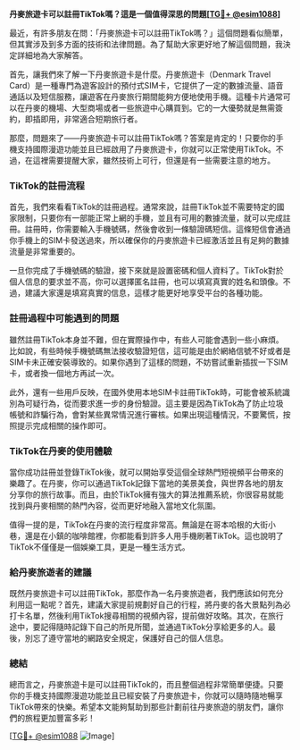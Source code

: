 **丹麥旅遊卡可以註冊TikTok嗎？這是一個值得深思的問題[[TG💪+ @esim1088](https://t.me/s/esim1088)]**

最近，有許多朋友在問：「丹麥旅遊卡可以註冊TikTok嗎？」這個問題看似簡單，但其實涉及到多方面的技術和法律問題。為了幫助大家更好地了解這個問題，我決定詳細地為大家解答。

首先，讓我們來了解一下丹麥旅遊卡是什麼。丹麥旅遊卡（Denmark Travel Card）是一種專門為遊客設計的預付式SIM卡，它提供了一定的數據流量、語音通話以及短信服務，讓遊客在丹麥旅行期間能夠方便地使用手機。這種卡片通常可以在丹麥的機場、大型商場或者一些旅遊中心購買到。它的一大優勢就是無需簽約，即插即用，非常適合短期旅行者。

那麼，問題來了——丹麥旅遊卡可以註冊TikTok嗎？答案是肯定的！只要你的手機支持國際漫遊功能並且已經啟用了丹麥旅遊卡，你就可以正常使用TikTok。不過，在這裡需要提醒大家，雖然技術上可行，但還是有一些需要注意的地方。

### TikTok的註冊流程

首先，我們來看看TikTok的註冊過程。通常來說，註冊TikTok並不需要特定的國家限制，只要你有一部能正常上網的手機，並且有可用的數據流量，就可以完成註冊。註冊時，你需要輸入手機號碼，然後會收到一條驗證碼短信。這條短信會通過你手機上的SIM卡發送過來，所以確保你的丹麥旅遊卡已經激活並且有足夠的數據流量是非常重要的。

一旦你完成了手機號碼的驗證，接下來就是設置密碼和個人資料了。TikTok對於個人信息的要求並不高，你可以選擇匿名註冊，也可以填寫真實的姓名和頭像。不過，建議大家還是填寫真實的信息，這樣才能更好地享受平台的各種功能。

### 註冊過程中可能遇到的問題

雖然註冊TikTok本身並不難，但在實際操作中，有些人可能會遇到一些小麻煩。比如說，有些時候手機號碼無法接收驗證短信，這可能是由於網絡信號不好或者是SIM卡未正確安裝導致的。如果你遇到了這樣的問題，不妨嘗試重新插拔一下SIM卡，或者換一個地方再試一次。

此外，還有一些用戶反映，在國外使用本地SIM卡註冊TikTok時，可能會被系統識別為可疑行為，從而要求進一步的身份驗證。這主要是因為TikTok為了防止垃圾帳號和詐騙行為，會對某些異常情況進行審核。如果出現這種情況，不要驚慌，按照提示完成相關的操作即可。

### TikTok在丹麥的使用體驗

當你成功註冊並登錄TikTok後，就可以開始享受這個全球熱門短視頻平台帶來的樂趣了。在丹麥，你可以通過TikTok記錄下當地的美景美食，與世界各地的朋友分享你的旅行故事。而且，由於TikTok擁有強大的算法推薦系統，你很容易就能找到與丹麥相關的熱門內容，從而更好地融入當地文化氛圍。

值得一提的是，TikTok在丹麥的流行程度非常高。無論是在哥本哈根的大街小巷，還是在小鎮的咖啡館裡，你都能看到許多人用手機刷著TikTok。這也說明了TikTok不僅僅是一個娛樂工具，更是一種生活方式。

### 給丹麥旅遊者的建議

既然丹麥旅遊卡可以註冊TikTok，那麼作為一名丹麥旅遊者，我們應該如何充分利用這一點呢？首先，建議大家提前規劃好自己的行程，將丹麥的各大景點列為必打卡名單，然後利用TikTok搜尋相關的視頻內容，提前做好攻略。其次，在旅行途中，要記得隨時記錄下自己的所見所聞，並通過TikTok分享給更多的人。最後，別忘了遵守當地的網路安全規定，保護好自己的個人信息。

### 總結

總而言之，丹麥旅遊卡是可以註冊TikTok的，而且整個過程非常簡單便捷。只要你的手機支持國際漫遊功能並且已經安裝了丹麥旅遊卡，你就可以隨時隨地暢享TikTok帶來的快樂。希望本文能夠幫助到那些計劃前往丹麥旅遊的朋友們，讓你們的旅程更加豐富多彩！

[[TG💪+ @esim1088](https://t.me/s/esim1088) ![Image](https://i.postimg.cc/4NQfJmqS/Snipaste-2025-05-13-00-14-12.png)]